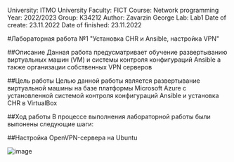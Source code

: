 University: ITMO University
Faculty: FICT
Course: Network programming
Year: 2022/2023
Group: K34212
Author: Zavarzin George 
Lab: Lab1
Date of create: 23.11.2022
Date of finished: 23.11.2022

#Лабораторная работа №1 "Установка CHR и Ansible, настройка VPN"

##Описание
Данная работа предусматривает обучение развертыванию виртуальных машин (VM) и системы контроля конфигураций Ansible а также организации собственных VPN серверов

##Цель работы
Целью данной работы является развертывание виртуальной машины на базе платформы Microsoft Azure с установленной системой контроля конфигураций Ansible и установка CHR в VirtualBox

##Ход работы 
В процессе выполнения лабораторной работы были выпонены следующие шаги:

##Настройка OpenVPN-сервера на Ubuntu

![image](https://user-images.githubusercontent.com/60888284/203538839-2d81f0bf-15a2-4eb4-8312-f24f89a8b866.png)
